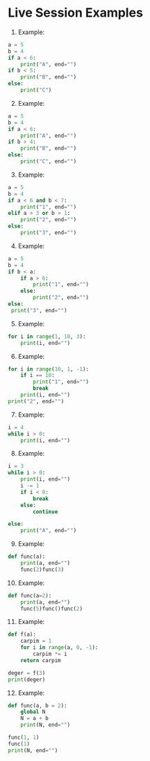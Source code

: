 # Live Session Examples



1. Example: 

```python
a = 5
b = 4
if a < 6: 
    print("A", end="")
if b < 5: 
    print("B", end="")
else: 
    print("C")
```



2. Example: 

```python
a = 5
b = 4
if a < 6:
    print("A", end="")
if b > 4:
    print("B", end="")
else:
    print("C", end="")
```



3. Example: 

```python
a = 5
b = 4
if a < 6 and b < 7:
    print("1", end="")
elif a > 3 or b > 1:
    print("2", end="")
else:
    print("3", end="")
```



4. Example: 

```python
a = 5
b = 4
if b < a:
    if a > 6:
        print("1", end="")
    else:
        print("2", end="")
else:
 print("3", end="")
```



5. Example: 

```python
for i in range(1, 10, 3):
    print(i, end="")
```



6. Example: 

```python
for i in range(10, 1, -1):
    if i == 10:
        print("1", end="")
        break
    print(i, end="")
print("2", end="")
```



7. Example: 

```python
i = 4
while i > 0:
    print(i, end="")
```



8. Example: 

```python
i = 3
while i > 0: 
    print(i, end="") 
    i -= 1 
    if i < 0:
        break
    else:
        continue

else:
    print("A", end="")
```



9. Example: 

```python
def func(a):
    print(a, end="")
	func(2)func(3) 
```



10. Example: 

```python
def func(a=2):
    print(a, end="")
    func(5)func()func(2)
```



11. Example: 

```python
def f(a):
    carpim = 1
    for i in range(a, 0, -1):
        carpim *= i
    return carpim

deger = f(3)
print(deger)
```



12. Example: 

```python
def func(a, b = 2):
    global N
    N = a + b
    print(N, end="")

func(1, 1)
func(1)
print(N, end="")
```